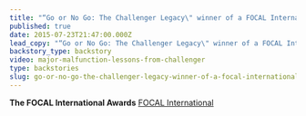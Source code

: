 ```yaml
---
title: "“Go or No Go: The Challenger Legacy\" winner of a FOCAL International Award for best innovative use of archival footage"
published: true
date: 2015-07-23T21:47:00.000Z
lead_copy: "“Go or No Go: The Challenger Legacy\" winner of a FOCAL International Award for best innovative use of archival footage "
backstory_type: backstory
video: major-malfunction-lessons-from-challenger
type: backstories
slug: go-or-no-go-the-challenger-legacy-winner-of-a-focal-international-award-for-best-innovative-use-of-archival-footage
---
```


**The FOCAL International Awards**
[FOCAL International](http://www.focalint.org/focal-international-awards/2015/the-focal-international-awards-2015)


